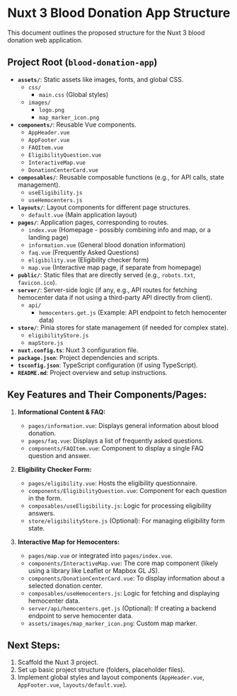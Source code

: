 # Nuxt 3 Blood Donation App Structure

This document outlines the proposed structure for the Nuxt 3 blood donation web application.

## Project Root (`blood-donation-app`)

- **`assets/`**: Static assets like images, fonts, and global CSS.
  - `css/`
    - `main.css` (Global styles)
  - `images/`
    - `logo.png`
    - `map_marker_icon.png`
- **`components/`**: Reusable Vue components.
  - `AppHeader.vue`
  - `AppFooter.vue`
  - `FAQItem.vue`
  - `EligibilityQuestion.vue`
  - `InteractiveMap.vue`
  - `DonationCenterCard.vue`
- **`composables/`**: Reusable composable functions (e.g., for API calls, state management).
  - `useEligibility.js`
  - `useHemocenters.js`
- **`layouts/`**: Layout components for different page structures.
  - `default.vue` (Main application layout)
- **`pages/`**: Application pages, corresponding to routes.
  - `index.vue` (Homepage - possibly combining info and map, or a landing page)
  - `information.vue` (General blood donation information)
  - `faq.vue` (Frequently Asked Questions)
  - `eligibility.vue` (Eligibility checker form)
  - `map.vue` (Interactive map page, if separate from homepage)
- **`public/`**: Static files that are directly served (e.g., `robots.txt`, `favicon.ico`).
- **`server/`**: Server-side logic (if any, e.g., API routes for fetching hemocenter data if not using a third-party API directly from client).
  - `api/`
    - `hemocenters.get.js` (Example: API endpoint to fetch hemocenter data)
- **`store/`**: Pinia stores for state management (if needed for complex state).
  - `eligibilityStore.js`
  - `mapStore.js`
- **`nuxt.config.ts`**: Nuxt 3 configuration file.
- **`package.json`**: Project dependencies and scripts.
- **`tsconfig.json`**: TypeScript configuration (if using TypeScript).
- **`README.md`**: Project overview and setup instructions.

## Key Features and Their Components/Pages:

1.  **Informational Content & FAQ:**
    *   `pages/information.vue`: Displays general information about blood donation.
    *   `pages/faq.vue`: Displays a list of frequently asked questions.
    *   `components/FAQItem.vue`: Component to display a single FAQ question and answer.

2.  **Eligibility Checker Form:**
    *   `pages/eligibility.vue`: Hosts the eligibility questionnaire.
    *   `components/EligibilityQuestion.vue`: Component for each question in the form.
    *   `composables/useEligibility.js`: Logic for processing eligibility answers.
    *   `store/eligibilityStore.js` (Optional): For managing eligibility form state.

3.  **Interactive Map for Hemocenters:**
    *   `pages/map.vue` or integrated into `pages/index.vue`.
    *   `components/InteractiveMap.vue`: The core map component (likely using a library like Leaflet or Mapbox GL JS).
    *   `components/DonationCenterCard.vue`: To display information about a selected donation center.
    *   `composables/useHemocenters.js`: Logic for fetching and displaying hemocenter data.
    *   `server/api/hemocenters.get.js` (Optional): If creating a backend endpoint to serve hemocenter data.
    *   `assets/images/map_marker_icon.png`: Custom map marker.

## Next Steps:

1.  Scaffold the Nuxt 3 project.
2.  Set up basic project structure (folders, placeholder files).
3.  Implement global styles and layout components (`AppHeader.vue`, `AppFooter.vue`, `layouts/default.vue`).

